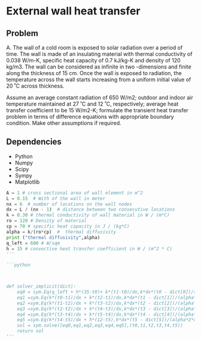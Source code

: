 
# External wall heat transfer

## Problem
A.	The wall of a cold room is exposed to solar radiation over a period of time. The wall is made of an insulating material with thermal conductivity of 0.038 W/m-K, specific heat capacity of 0.7 kJ/kg-K and density of 120 kg/m3. The wall can be considered as infinite in two -dimensions and finite along the thickness of 15 cm. Once the wall is exposed to radiation, the temperature across the wall starts increasing from a uniform initial value of 20 ˚C across thickness. 

Assume an average constant radiation of 650 W/m2; outdoor and indoor air temperature maintained at 27 ˚C and 12 ˚C, respectively; average heat transfer coefficient to be 15 W/m2-K; formulate the transient heat transfer problem in terms of difference equations with appropriate boundary condition. Make other assumptions if required.


## Dependencies

- Python 
- Numpy 
- Scipy 
- Sympy
- Matplotlib 

```python
A = 1 # cross sectional area of wall element in m^2
L = 0.15  # With of the wall in meter
nx = 6  # number of locations on the wall nodes
dx = L / (nx - 1)  # distance between two consecutive locations
k = 0.30 # thermal conductivity of wall material in W / (m*C)
ro = 120 # Density of material
cp = 70 # specific heat capacity in J / (kg*C)
alpha = k/(ro*cp)  #  thermal diffusivity 
print ("thermal diffusivity",alpha)
q_left = 600 # W/sqm
h = 15 # convective heat transfer coefficient in W / (m^2 * C)
'''

```python



def solver_implicit(dict):
    eq0 = sym.Eq(q_left + h*(35-t0)+ k*(t1-t0)/dx,k*dx*(t0 - dict[0])/(alpha*2*dt))
    eq1 =sym.Eq(k*(t0-t1)/dx + k*(t2-t1)/dx,k*dx*(t1 - dict[1])/(alpha*2*dt))
    eq2 =sym.Eq(k*(t1-t2)/dx + k*(t3-t2)/dx,k*dx*(t2 - dict[2])/(alpha*2*dt))
    eq3 =sym.Eq(k*(t2-t2)/dx + k*(t4-t3)/dx,k*dx*(t3 - dict[3])/(alpha*2*dt))
    eq4 =sym.Eq(k*(t3-t4)/dx + k*(t5-t4)/dx,k*dx*(t4 - dict[4])/(alpha*2*dt))
    eq5 =sym.Eq(k*(t4-t5)/dx + h*(12-t5),k*dx*(t5 - dict[5])/(alpha*2*dt))
    sol = sym.solve([eq0,eq1,eq2,eq3,eq4,eq5],(t0,t1,t2,t3,t4,t5))
    return sol
'''
